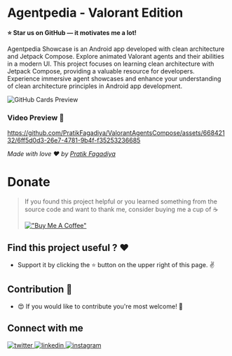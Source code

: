 
# Agentpedia - Valorant Edition
**⭐ Star us on GitHub — it motivates me a lot!**

Agentpedia Showcase is an Android app developed with clean architecture and Jetpack Compose. Explore animated Valorant agents and their abilities in a modern UI. This project focuses on learning clean architecture with Jetpack Compose, providing a valuable resource for developers. Experience immersive agent showcases and enhance your understanding of clean architecture principles in Android app development.

![GitHub Cards Preview](https://github.com/PratikFagadiya/ValorantAgentsCompose/blob/master/art/banner.jpg?raw=true)

### Video Preview 🎥

https://github.com/PratikFagadiya/ValorantAgentsCompose/assets/66842132/6ff5d0d3-26e7-4781-9b4f-f35253236685

*Made with love ❤️ by [Pratik Fagadiya](https://github.com/PratikFagadiya)*

# Donate

> If you found this project helpful or you learned something from the source code and want to thank me, consider buying me a cup of :coffee:
>
> [!["Buy Me A Coffee"](https://www.buymeacoffee.com/assets/img/custom_images/yellow_img.png)](https://www.buymeacoffee.com/pratikf)



## Find this project useful ? ❤️

- Support it by clicking the ⭐️ button on the upper right of this page. ✌️

## Contribution 🤝

- 😍 If you would like to contribute you're most welcome! 💛


## Connect with me
<div align="left">
<a href="https://twitter.com/PFagadiya" target="https://twitter.com/PFagadiya">
<img src=https://img.shields.io/badge/twitter-%2300acee.svg?&style=for-the-badge&logo=twitter&logoColor=white alt=twitter style="margin-bottom: 5px;" />
</a>
<a href="https://www.linkedin.com/in/pratik-fagadiya-79b8081b0//" target="https://www.linkedin.com/in/pratik-fagadiya-79b8081b0/">
<img src=https://img.shields.io/badge/linkedin-%231E77B5.svg?&style=for-the-badge&logo=linkedin&logoColor=white alt=linkedin style="margin-bottom: 5px;" />
</a>
<a href="https://www.instagram.com/patrik.codes/?next=%2Fpatcoder%2F&hl=en" target="https://www.instagram.com/patrik.codes/?next=%2Fpatcoder%2F&hl=en">
<img src=https://img.shields.io/badge/instagram-%23000000.svg?&style=for-the-badge&logo=instagram&logoColor=white alt=instagram style="margin-bottom: 5px;" />
</a>
</div>
